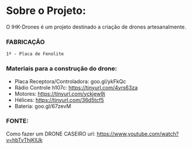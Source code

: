 # Sobre o Projeto:
O IHK-Drones é um projeto destinado a criação de drones artesanalmente.


### FABRICAÇÃO

```
1º - Placa de Fenolite

```


### Materiais para a construção do drone:
- Placa Receptora/Controladora: goo.gl/ykFkQc
- Rádio Controle h107c: https://tinyurl.com/4yrs63za
- Motores: https://tinyurl.com/yckjew9j
- Hélices: https://tinyurl.com/36d5tcf5
- Bateria: goo.gl/67zevM

### FONTE:
Como fazer um DRONE CASEIRO
url: https://www.youtube.com/watch?v=hbTvThjKlUk


